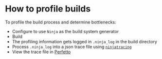 # How to profile builds

To profile the build process and determine bottlenecks:

* Configure to use `Ninja` as the build system generator
* Build
* The profiling information gets logged in `.ninja_log` in the build directory
* Process `.ninja_log` into a json trace file using [`ninjatracing`](https://github.com/nico/ninjatracing)
* View the trace file in [Perfetto](https://ui.perfetto.dev/)